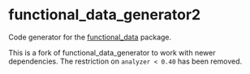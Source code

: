 # functional_data_generator2

Code generator for the [functional_data](https://pub.dartlang.org/packages/functional_data) package.

This is a fork of functional_data_generator to work with newer dependencies. The restriction on `analyzer < 0.40` has been removed.
